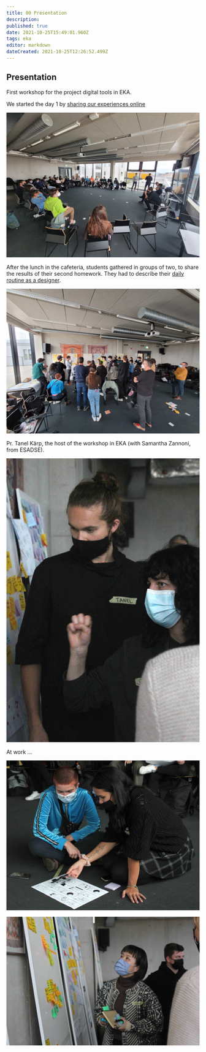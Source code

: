 ```yaml
---
title: 00 Presentation
description: 
published: true
date: 2021-10-25T15:49:01.960Z
tags: eka
editor: markdown
dateCreated: 2021-10-25T12:26:52.499Z
---
```


## Presentation

First workshop for the project digital tools in EKA.


We started the day 1 by [sharing our experiences online](/en/WORKSHOP/EKA-workshop/01-sharing-experiences)

![general-view-am.jpg](/general-view-am.jpg)

After the lunch in the cafeteria, students gathered in groups of two, to share the results of their second homework. They had to describe their [daily routine as a designer](/en/WORKSHOP/EKA-workshop/02-from-daily-routine-to-theme). 


![general-view-pm.jpg](/general-view-pm.jpg)

Pr. Tanel Kärp, the host of the workshop in EKA (with Samantha Zannoni, from ESADSE).

![atmos_05-pm.jpg](/atmos_05-pm.jpg)

At work ...

![atmos_01.jpg](/atmos_01.jpg)

![atmos_04-pm.jpg](/atmos_04-pm.jpg)


